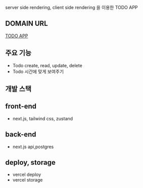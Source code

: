 server side rendering, client side rendering 을 이용한 TODO APP

## DOMAIN URL
<a href='https://scheduler-dun-three.vercel.app/'>TODO APP<a/>

## 주요 기능
<ul>
  <li> Todo create, read, update, delete</li>
  <li> Todo 시간에 맞게 보여주기</li>
</ul>

## 개발 스택
<h2>front-end</h2>
<ul>
  <li>next.js, tailwind css, zustand</li>
</ul>
<h2>back-end</h2>
<ul>
  <li>next.js api,postgres</li>
</ul>
<h2> deploy, storage</h2>
<ul>
  <li>vercel deploy</li>
  <li>vercel storage</li>
</ul>
